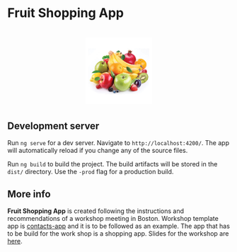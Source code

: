 # Fruit Shopping App
# <p align="center"> <img src="./src/assets/fruits.jpg" alt="fruits" width=150px height=150px/></p>

## Development server

Run `ng serve` for a dev server. Navigate to `http://localhost:4200/`. The app will automatically reload if you change any of the source files.

Run `ng build` to build the project. The build artifacts will be stored in the `dist/` directory. Use the `-prod` flag for a production build.

## More info
**Fruit Shopping App** is created following the instructions and recommendations of a workshop meeting in Boston.
Workshop template app is [contacts-app](https://github.com/lekova/contacts-app) and it is to be followed as an example. The app that has to be build for the work shop is a shopping app. Slides for the workshop are [here](https://magodu.github.io/contacts-app-slides).